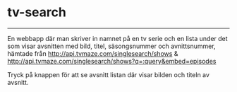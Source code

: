 # tv-search

***********************************
En webbapp där man skriver in namnet på en tv serie och en lista under det som visar avsnitten med bild, titel, säsongsnummer och avnittsnummer, hämtade från http://api.tvmaze.com/singlesearch/shows
&
http://api.tvmaze.com/singlesearch/shows?q=:query&embed=episodes

Tryck på knappen för att se avsnitt listan där visar bilden och titeln av avsnitt.